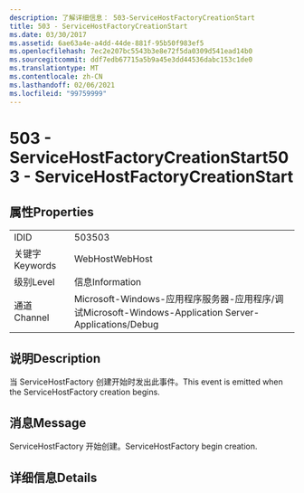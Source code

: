 ```yaml
---
description: 了解详细信息： 503-ServiceHostFactoryCreationStart
title: 503 - ServiceHostFactoryCreationStart
ms.date: 03/30/2017
ms.assetid: 6ae63a4e-a4dd-44de-881f-95b50f983ef5
ms.openlocfilehash: 7ec2e207bc5543b3e8e72f5da0309d541ead14b0
ms.sourcegitcommit: ddf7edb67715a5b9a45e3dd44536dabc153c1de0
ms.translationtype: MT
ms.contentlocale: zh-CN
ms.lasthandoff: 02/06/2021
ms.locfileid: "99759999"
---
```

# <a name="503---servicehostfactorycreationstart"></a><span data-ttu-id="2efef-103">503 - ServiceHostFactoryCreationStart</span><span class="sxs-lookup"><span data-stu-id="2efef-103">503 - ServiceHostFactoryCreationStart</span></span>

## <a name="properties"></a><span data-ttu-id="2efef-104">属性</span><span class="sxs-lookup"><span data-stu-id="2efef-104">Properties</span></span>  
  
|||  
|-|-|  
|<span data-ttu-id="2efef-105">ID</span><span class="sxs-lookup"><span data-stu-id="2efef-105">ID</span></span>|<span data-ttu-id="2efef-106">503</span><span class="sxs-lookup"><span data-stu-id="2efef-106">503</span></span>|  
|<span data-ttu-id="2efef-107">关键字</span><span class="sxs-lookup"><span data-stu-id="2efef-107">Keywords</span></span>|<span data-ttu-id="2efef-108">WebHost</span><span class="sxs-lookup"><span data-stu-id="2efef-108">WebHost</span></span>|  
|<span data-ttu-id="2efef-109">级别</span><span class="sxs-lookup"><span data-stu-id="2efef-109">Level</span></span>|<span data-ttu-id="2efef-110">信息</span><span class="sxs-lookup"><span data-stu-id="2efef-110">Information</span></span>|  
|<span data-ttu-id="2efef-111">通道</span><span class="sxs-lookup"><span data-stu-id="2efef-111">Channel</span></span>|<span data-ttu-id="2efef-112">Microsoft-Windows-应用程序服务器-应用程序/调试</span><span class="sxs-lookup"><span data-stu-id="2efef-112">Microsoft-Windows-Application Server-Applications/Debug</span></span>|  
  
## <a name="description"></a><span data-ttu-id="2efef-113">说明</span><span class="sxs-lookup"><span data-stu-id="2efef-113">Description</span></span>  

 <span data-ttu-id="2efef-114">当 ServiceHostFactory 创建开始时发出此事件。</span><span class="sxs-lookup"><span data-stu-id="2efef-114">This event is emitted when the ServiceHostFactory creation begins.</span></span>  
  
## <a name="message"></a><span data-ttu-id="2efef-115">消息</span><span class="sxs-lookup"><span data-stu-id="2efef-115">Message</span></span>  

 <span data-ttu-id="2efef-116">ServiceHostFactory 开始创建。</span><span class="sxs-lookup"><span data-stu-id="2efef-116">ServiceHostFactory begin creation.</span></span>  
  
## <a name="details"></a><span data-ttu-id="2efef-117">详细信息</span><span class="sxs-lookup"><span data-stu-id="2efef-117">Details</span></span>

